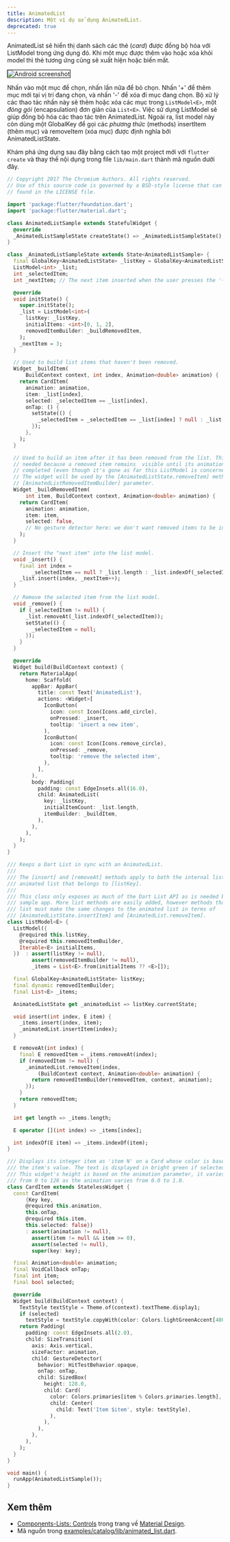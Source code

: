 ```yaml
---
title: AnimatedList
description: Một ví dụ sử dụng AnimatedList.
deprecated: true
---
```


AnimatedList sẽ hiển thị danh sách các thẻ (<i>card</i>) được đồng bộ hóa với ListModel trong ứng dụng đó. Khi môt mục được thêm vào hoặc xóa khỏi model thì thẻ tương ứng cũng sẽ xuất hiện hoặc biến mất.

<p>
  <div class="container-fluid">
    <div class="row">
      <div class="col-lg-4">
        <div class="panel">
          <div class="panel-body">
            <img style="border:1px solid #000000" src="https://storage.googleapis.com/flutter-catalog/cb4a54db8fb3726bf4293b9cc5cb12ce16883803/animated_list_small.png" alt="Android screenshot" class="img-fluid">
          </div>
          <!-- <div class="panel-footer">
            Android screenshot
          </div> -->
        </div>
      </div>
    </div>
  </div>
</p>

Nhấn vào một mục để chọn, nhấn lần nữa để bỏ chọn. Nhấn '+' để thêm mục mới tại vị trí đang chọn, và nhấn '-' để xóa đi mục đang chọn. Bộ xử lý các thao tác nhấn này sẽ thêm hoặc xóa các mục trong `ListModel<E>`, một <i>đóng gói</i> (encapsulation) đơn giản của `List<E>`. Việc sử dụng ListModel sẽ giúp đồng bộ hóa các thao tác trên AnimatedList. Ngoài ra, list model này còn dùng một GlobalKey để gọi các <i>phương thức</i> (methods) insertItem (thêm mục) và removeItem (xóa mục) được định nghĩa bởi AnimatedListState.

Khám phá ứng dụng sau đây bằng cách tạo một project mới với `flutter create` và thay thế nội dụng trong file `lib/main.dart` thành mã nguồn dưới đây.

```dart
// Copyright 2017 The Chromium Authors. All rights reserved.
// Use of this source code is governed by a BSD-style license that can be
// found in the LICENSE file.

import 'package:flutter/foundation.dart';
import 'package:flutter/material.dart';

class AnimatedListSample extends StatefulWidget {
  @override
  _AnimatedListSampleState createState() => _AnimatedListSampleState();
}

class _AnimatedListSampleState extends State<AnimatedListSample> {
  final GlobalKey<AnimatedListState> _listKey = GlobalKey<AnimatedListState>();
  ListModel<int> _list;
  int _selectedItem;
  int _nextItem; // The next item inserted when the user presses the '+' button.

  @override
  void initState() {
    super.initState();
    _list = ListModel<int>(
      listKey: _listKey,
      initialItems: <int>[0, 1, 2],
      removedItemBuilder: _buildRemovedItem,
    );
    _nextItem = 3;
  }

  // Used to build list items that haven't been removed.
  Widget _buildItem(
      BuildContext context, int index, Animation<double> animation) {
    return CardItem(
      animation: animation,
      item: _list[index],
      selected: _selectedItem == _list[index],
      onTap: () {
        setState(() {
          _selectedItem = _selectedItem == _list[index] ? null : _list[index];
        });
      },
    );
  }

  // Used to build an item after it has been removed from the list. This method is
  // needed because a removed item remains  visible until its animation has
  // completed (even though it's gone as far this ListModel is concerned).
  // The widget will be used by the [AnimatedListState.removeItem] method's
  // [AnimatedListRemovedItemBuilder] parameter.
  Widget _buildRemovedItem(
      int item, BuildContext context, Animation<double> animation) {
    return CardItem(
      animation: animation,
      item: item,
      selected: false,
      // No gesture detector here: we don't want removed items to be interactive.
    );
  }

  // Insert the "next item" into the list model.
  void _insert() {
    final int index =
        _selectedItem == null ? _list.length : _list.indexOf(_selectedItem);
    _list.insert(index, _nextItem++);
  }

  // Remove the selected item from the list model.
  void _remove() {
    if (_selectedItem != null) {
      _list.removeAt(_list.indexOf(_selectedItem));
      setState(() {
        _selectedItem = null;
      });
    }
  }

  @override
  Widget build(BuildContext context) {
    return MaterialApp(
      home: Scaffold(
        appBar: AppBar(
          title: const Text('AnimatedList'),
          actions: <Widget>[
            IconButton(
              icon: const Icon(Icons.add_circle),
              onPressed: _insert,
              tooltip: 'insert a new item',
            ),
            IconButton(
              icon: const Icon(Icons.remove_circle),
              onPressed: _remove,
              tooltip: 'remove the selected item',
            ),
          ],
        ),
        body: Padding(
          padding: const EdgeInsets.all(16.0),
          child: AnimatedList(
            key: _listKey,
            initialItemCount: _list.length,
            itemBuilder: _buildItem,
          ),
        ),
      ),
    );
  }
}

/// Keeps a Dart List in sync with an AnimatedList.
///
/// The [insert] and [removeAt] methods apply to both the internal list and the
/// animated list that belongs to [listKey].
///
/// This class only exposes as much of the Dart List API as is needed by the
/// sample app. More list methods are easily added, however methods that mutate the
/// list must make the same changes to the animated list in terms of
/// [AnimatedListState.insertItem] and [AnimatedList.removeItem].
class ListModel<E> {
  ListModel({
    @required this.listKey,
    @required this.removedItemBuilder,
    Iterable<E> initialItems,
  })  : assert(listKey != null),
        assert(removedItemBuilder != null),
        _items = List<E>.from(initialItems ?? <E>[]);

  final GlobalKey<AnimatedListState> listKey;
  final dynamic removedItemBuilder;
  final List<E> _items;

  AnimatedListState get _animatedList => listKey.currentState;

  void insert(int index, E item) {
    _items.insert(index, item);
    _animatedList.insertItem(index);
  }

  E removeAt(int index) {
    final E removedItem = _items.removeAt(index);
    if (removedItem != null) {
      _animatedList.removeItem(index,
          (BuildContext context, Animation<double> animation) {
        return removedItemBuilder(removedItem, context, animation);
      });
    }
    return removedItem;
  }

  int get length => _items.length;

  E operator [](int index) => _items[index];

  int indexOf(E item) => _items.indexOf(item);
}

/// Displays its integer item as 'item N' on a Card whose color is based on
/// the item's value. The text is displayed in bright green if selected is true.
/// This widget's height is based on the animation parameter, it varies
/// from 0 to 128 as the animation varies from 0.0 to 1.0.
class CardItem extends StatelessWidget {
  const CardItem(
      {Key key,
      @required this.animation,
      this.onTap,
      @required this.item,
      this.selected: false})
      : assert(animation != null),
        assert(item != null && item >= 0),
        assert(selected != null),
        super(key: key);

  final Animation<double> animation;
  final VoidCallback onTap;
  final int item;
  final bool selected;

  @override
  Widget build(BuildContext context) {
    TextStyle textStyle = Theme.of(context).textTheme.display1;
    if (selected)
      textStyle = textStyle.copyWith(color: Colors.lightGreenAccent[400]);
    return Padding(
      padding: const EdgeInsets.all(2.0),
      child: SizeTransition(
        axis: Axis.vertical,
        sizeFactor: animation,
        child: GestureDetector(
          behavior: HitTestBehavior.opaque,
          onTap: onTap,
          child: SizedBox(
            height: 128.0,
            child: Card(
              color: Colors.primaries[item % Colors.primaries.length],
              child: Center(
                child: Text('Item $item', style: textStyle),
              ),
            ),
          ),
        ),
      ),
    );
  }
}

void main() {
  runApp(AnimatedListSample());
}
```

## Xem thêm

* [Components-Lists: Controls]({{site.material}}/guidelines/components/lists-controls.html#)
  trong trang về [Material Design]({{site.material}}).
* Mã nguồn trong
  [examples/catalog/lib/animated_list.dart]({{site.repo.flutter}}/tree/{{site.branch}}/examples/catalog/lib/animated_list.dart).

